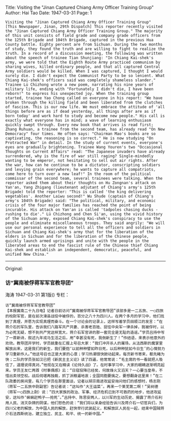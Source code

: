 Title: Visiting the "Jinan Captured Chiang Army Officer Training Group"
Author: Hai Tao
Date: 1947-03-31
Page: 1

    Visiting the "Jinan Captured Chiang Army Officer Training Group"
    [This Newspaper, Jinan, 29th Dispatch] This reporter recently visited the "Jinan Captured Chiang Army Officer Training Group." The majority of this unit consists of field grade and company grade officers from the 125th Brigade and 104th Brigade, captured in the previous Hua County battle. Eighty percent are from Sichuan. During the two months of study, they found the truth and are willing to fight to realize the truth. In a record of a discussion meeting, the following was written about the speech of trainee Tian Shunjiang: "In Chiang Kai-shek's army, we were told that the Eighth Route Army practiced communism by sharing wives, killed ordinary people, and that all captured Central Army soldiers would be killed. When I was captured, I thought I would surely die. I didn't expect the Communist Party to be so lenient. What Chiang Kai-shek's officers said was completely shameless slander." Trainee Lü Chizhong wrote a new poem, narrating his nine years of military life, ending with "Fortunately I didn't die, I have been reborn!" to express his unexpected joy. When the training group started, trainee Yao Chong called on everyone in his report: "We have broken through the killing field and been liberated from the clutches of fascism. This is our new life. We must embrace the attitude of 'all things before are as if dead yesterday, all things after are as if born today' and work hard to study and become new people." His call is exactly what everyone has in mind; a wave of learning enthusiasm quickly swept through. Every new book that arrives is read first; Zhang Ruhuan, a trainee from the second team, has already read "On New Democracy" four times. He often says: "Chairman Mao's books are so captivating, the reasoning is so correct." He is now studying "On Protracted War" in detail. In the study of current events, everyone's eyes are gradually brightening. Trainee Wang Youren's two "Occasional Thoughts on Current Affairs" read: "The Japanese invaders have already surrendered, why is the fire of war still raging? Single-mindedly wanting to be emperor, not hesitating to sell out air rights. After the war, how can he continue to be a dictator, conscripting soldiers and levying grain everywhere; he wants to capture all compatriots, come here to turn over a new leaf!" In the room of the political commissar of the second team, several trainees were talking. When the reporter asked them about their thoughts on Hu Zongnan's attack on Yan'an, Yang Zhigang (lieutenant adjutant of Chiang's army's 125th Brigade) told the reporter: "This is called 'the king delivering vegetables'. Another Laiwu second!" Wu Shude (captain of Chiang's army's 104th Brigade) said: "The political, military, and economic crisis of the four major families has reached the point of being incurable. His attack on Yan'an is called 'tadpoles chasing ducks - rushing to die'." Lü Chizhong and Chen Si'an, using the vivid history of the Sichuan army, exposed Chiang Kai-shek's conspiracy to use the people and eliminate miscellaneous troops. They said angrily: "We will use our personal experience to tell all the officers and soldiers in Sichuan and Chiang Kai-shek's army that for the liberation of the elders in Sichuan and for the liberation of the Chinese people, quickly launch armed uprisings and unite with the people in the liberated areas to end the fascist rule of the Chinese thief Chiang Kai-shek and establish an independent, democratic, peaceful, and unified New China."



<hr /> 

Original: 


### 访“冀南被俘蒋军军官教导团”
海涛
1947-03-31
第1版()
专栏：

    访“冀南被俘蒋军军官教导团”
    【本报冀南二十九日电】记者日前访问“冀南被俘蒋军军官教导团”该部多是一二五旅、一○四旅的校尉军官，是在前次滑县战役中被俘的，百分之八十为四川人。在两个多月的学习中，他们找到了真理，并愿为实现真理而奋斗。在一个讨论会的记录上，这样写着学员田顺江的发言：“在蒋介石的军队里，告诉我们八路军共产共妻、杀害老百姓、捉往中央军一律杀掉，我被俘时，以为必死无疑，想不到共产党这样宽大，蒋介石军官讲的那一套完全是无耻的造谣。”学员吕持中写了一首新诗，叙述九年戎马生活之后，用“幸甚没有死，我倒新生了！”作结语，来表示他意外的欢欣。教导团开学时，学员姚重在汇报上号召大家：“我们冲开杀人的屠场，从法西斯的魔掌里解放出来，这是我们的新生，我们要抱‘以前种种譬如昨日死，以后种种犹如今日生’的心情努力学习重新作人。”他这号召也正是大家的心意；学习热潮很快掀动起来。每页新书寄来，都先睹为快；二队的学员张如汉已把《新民主主义论》读了四遍，他常常说：“毛主席的书一看就把人吸住了，道理说得真对。”他现在又在精读《论持久战》了。在时事学习中，大家的眼睛逐渐明亮起来。学员王友仁两首《时事偶感》云：“日寇投降已经矣，何故烽火又滔天？一心要当皇帝，不惜出卖领空权。战后伺堪再独裁，抓丁派粮遍地哀；全国同胞要擒之，要想翻身这里来！”在二队政委的房间里，有几个学员在那里面谈，记者以胡宗南进攻延安询问他们的感想时，杨志刚（蒋军一二五旅中尉副官）告记者说：“这叫作‘大王运菜’。再来一个莱芜第二啊！”吴树德（蒋军一○四旅上尉）说：“四大家族的政治、军事、经济危机已到不可救药的地步，他进攻延安，这叫作‘蝌蝌赶鸭子——抢死’。”吕持中、陈思安两人，以川军的生动历史、揭露了蒋介石利用人民、消灭杂牌的阴谋，他们怒色的说：“我们将以亲身经验告诉川及蒋介石一切官兵们，为四川父老的解放，为中国人民的解放，赶快举行武装起义，和解放区人民在一起，结束中国贼蒋介石法西斯统治，建立独立、民主、和平、统一的新中国。”
